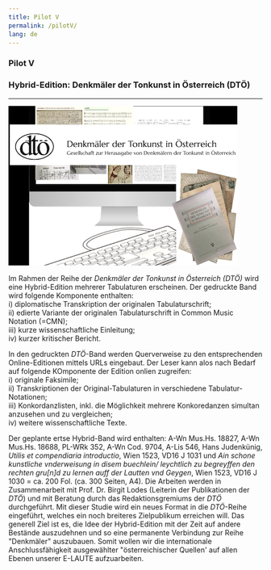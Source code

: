 ```yaml
---
title: Pilot V
permalink: /pilotV/
lang: de
---
```


### Pilot V
### Hybrid-Edition: Denkmäler der Tonkunst in Österreich (DTÖ)
___

![](/assets/img/DTOe_coll_01.png "Collage von K. Schöning")

Im Rahmen der Reihe der _Denkmäler der Tonkunst in Österreich (DTÖ)_
wird eine Hybrid-Edition mehrerer Tabulaturen erscheinen. Der gedruckte Band wird folgende Komponente enthalten:  
i) diplomatische Transkription der originalen Tabulaturschrift;  
ii) edierte Variante der originalen Tabulaturschrift in Common Music Notation (=CMN);    
iii) kurze wissenschaftliche Einleitung;    
iv) kurzer kritischer Bericht.  

In den gedruckten _DTÖ_-Band werden Querverweise zu den entsprechenden Online-Editionen mittels URLs eingebaut. Der Leser kann alos nach Bedarf auf folgende KOmponente der Edition onlien zugreifen:  
i) originale Faksimile;  
ii) Transkriptionen der Original-Tabulaturen in verschiedene Tabulatur-Notationen;  
iii) Konkordanzlisten, inkl. die Möglichkeit mehrere Konkoredanzen simultan anzusehen und zu vergleichen;  
iv) weitere wissenschaftliche Texte.   

Der geplante ertse Hybrid-Band wird enthalten: A-Wn Mus.Hs. 18827, A-Wn Mus.Hs. 18688, PL-WRk 352, A-Wn Cod. 9704, A-Lis 546, Hans Judenkünig, _Utilis et compendiaria introductio_, Wien 1523, VD16 J 1031 und _Ain schone kunstliche vnderweisung in disem buechlein/ leychtlich zu begreyffen den rechten gru[n]d zu lernen auff der Lautten vnd Geygen_, Wien 1523, VD16 J 1030
= ca. 200 Fol. (ca. 300 Seiten, A4). Die Arbeiten werden in Zusammenarbeit mit Prof. Dr. Birgit Lodes
(Leiterin der Publikationen der _DTÖ_) und mit Beratung durch das Redaktionsgremiums der _DTÖ_ durchgeführt.
Mit dieser Studie wird ein neues Format in die _DTÖ_-Reihe eingeführt, welches ein noch breiteres Zielpublikum erreichen will. Das generell Ziel ist es, die Idee der Hybrid-Edition mit der Zeit auf andere Bestände auszudehnen und so eine permanente Verbindung zur Reihe "Denkmäler" auszubauen. Somit wollen wir die internationale Anschlussfähigkeit ausgewählter "österreichischer
Quellen' auf allen Ebenen unserer E-LAUTE aufzuarbeiten.
